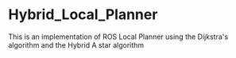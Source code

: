 # Hybrid_Local_Planner
This is an implementation of ROS Local Planner using the Dijkstra's algorithm and the Hybrid A star algorithm
